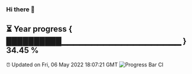 ### Hi there 👋
⏳ Year progress { ██████████▁▁▁▁▁▁▁▁▁▁▁▁▁▁▁▁▁▁▁▁ } 34.45 %
---
⏰ Updated on Fri, 06 May 2022 18:07:21 GMT
![Progress Bar CI](https://github.com/Moyi321/Moyi321/workflows/Progress%20Bar%20CI/badge.svg)
